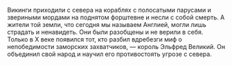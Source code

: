 <!--2016-11-26 21:20:15-->
Викинги приходили с севера на кораблях с полосатыми парусами и звериными мордами на поднятом форштевне и несли с собой смерть. А жители той земли, что сегодня мы называем Англией, могли лишь страдать и ненавидеть. Они были разобщены и не верили в себя.
    Только в X веке появился тот, кто разбил вдребезги миф о непобедимости заморских захватчиков, — король Эльфред Великий. Он объединил свой народ и научил его противостоять угрозе с севера.